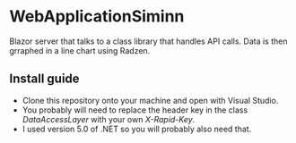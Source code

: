 # WebApplicationSiminn

Blazor server that talks to a class library that handles API calls. Data is then grraphed in a line chart using Radzen.

## Install guide

- Clone this repository onto your machine and open with Visual Studio.
- You probably will need to replace the header key in the class *DataAccessLayer* with your own *X-Rapid-Key*.
- I used version 5.0 of .NET so you will probably also need that.
